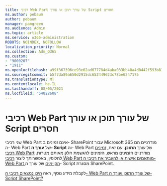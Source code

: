 ```yaml
---
title: רכיבי Web Part של עורך תוכן או עורך Script חסרים
ms.author: pebaum
author: pebaum
manager: pamgreen
ms.audience: Admin
ms.topic: article
ms.service: o365-administration
ROBOTS: NOINDEX, NOFOLLOW
localization_priority: Normal
ms.collection: Adm_O365
ms.custom:
- "9000207"
- "1911"
ms.openlocfilehash: a99f367396ce93e62ad677784d4aba033bb48a4d0442f593b81dfaa607739403
ms.sourcegitcommit: b5f7da89a650d2915dc652449623c78be6247175
ms.translationtype: MT
ms.contentlocale: he-IL
ms.lasthandoff: 08/05/2021
ms.locfileid: "54022608"
---
```

# <a name="content-editor-or-script-editor-web-parts-are-missing"></a>רכיבי Web Part של עורך תוכן או עורך Script חסרים

שני רכיבי Web Part אינם זמינים ב- SharePoint עבור Microsoft 365 מודרניים הם ה- Web Part של **עורך ה- Script** וה- Web Part של עורך **התוכן**. עם זאת, [זמינים רכיבי Web Part](https://support.microsoft.com/office/ed6cc9ce-8b2a-480c-a655-1b9d7615cdbd#bkmk_outofbox) מודרניים הזמינים מראש, הזמינים להגשמת חלק מאותם מטרות. לחלופין, באפשרותך ליצור [רכיבי Web Part מותאמים אישית או להעביר את רכיבי ה- Web Part הקיימים](https://support.microsoft.com/office/ed6cc9ce-8b2a-480c-a655-1b9d7615cdbd#bkmk_custom) של עורך ה- Script מסגרת SharePoint.  

לקבלת מידע נוסף, ראה [היכן נמצאים רכיבי ה- Web Part של עורך התוכן ועורך ה- Script SharePoint?](https://support.microsoft.com/office/ed6cc9ce-8b2a-480c-a655-1b9d7615cdbd)
